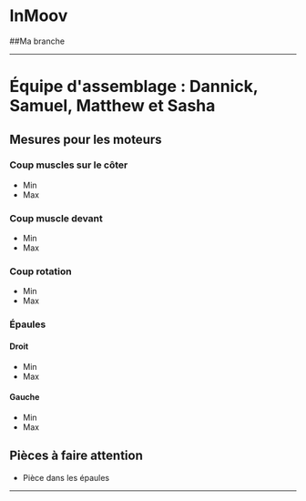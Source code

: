 # InMoov

##Ma branche

---
# Équipe d'assemblage : Dannick, Samuel, Matthew et Sasha

## Mesures pour les moteurs

### Coup muscles sur le côter
- Min
- Max
### Coup muscle devant
- Min
- Max
### Coup rotation
- Min
- Max

### Épaules
#### Droit
- Min
- Max
#### Gauche
- Min
- Max

## Pièces à faire attention
- Pièce dans les épaules
---
